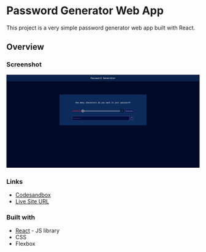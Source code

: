 # Password Generator Web App

This project is a very simple password generator web app built with React.

## Overview

### Screenshot

![](./screenshot.png)

### Links

- [Codesandbox](https://codesandbox.io/s/keen-hamilton-x980s7)
- [Live Site URL](https://bejewelled-stardust-177527.netlify.app/)

### Built with

- [React](https://reactjs.org/) - JS library
- CSS
- Flexbox
